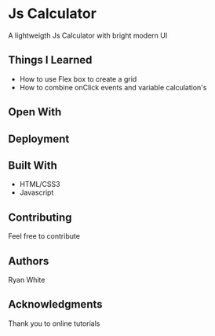 # Js Calculator

A lightweigth Js Calculator with bright modern UI

## Things I Learned

- How to use Flex box to create a grid
- How to combine onClick events and variable calculation's

## Open With


## Deployment


## Built With

- HTML/CSS3
- Javascript

## Contributing

Feel free to contribute

## Authors

Ryan White

## Acknowledgments

Thank you to online tutorials
